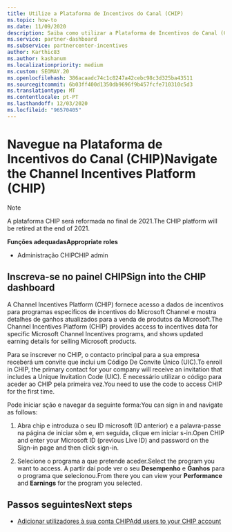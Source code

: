 ```yaml
---
title: Utilize a Plataforma de Incentivos do Canal (CHIP)
ms.topic: how-to
ms.date: 11/09/2020
description: Saiba como utilizar a Plataforma de Incentivos do Canal (CHIP) para os seus incentivos funcionarem. Note que esta plataforma será reformada no final de 2021.
ms.service: partner-dashboard
ms.subservice: partnercenter-incentives
author: Karthic83
ms.author: kashanum
ms.localizationpriority: medium
ms.custom: SEOMAY.20
ms.openlocfilehash: 386acaadc74c1c8247a42cebc98c3d325ba43511
ms.sourcegitcommit: 6b03ff400d1350db9696f9b457fcfe710310c5d3
ms.translationtype: MT
ms.contentlocale: pt-PT
ms.lasthandoff: 12/03/2020
ms.locfileid: "96570405"
---
```

# <a name="navigate-the-channel-incentives-platform-chip"></a><span data-ttu-id="c8d8b-104">Navegue na Plataforma de Incentivos do Canal (CHIP)</span><span class="sxs-lookup"><span data-stu-id="c8d8b-104">Navigate the Channel Incentives Platform (CHIP)</span></span>

>[!NOTE]
><span data-ttu-id="c8d8b-105">A plataforma CHIP será reformada no final de 2021.</span><span class="sxs-lookup"><span data-stu-id="c8d8b-105">The CHIP platform will be retired at the end of 2021.</span></span>

<span data-ttu-id="c8d8b-106">**Funções adequadas**</span><span class="sxs-lookup"><span data-stu-id="c8d8b-106">**Appropriate roles**</span></span>

- <span data-ttu-id="c8d8b-107">Administração CHIP</span><span class="sxs-lookup"><span data-stu-id="c8d8b-107">CHIP admin</span></span>

## <a name="sign-into-the-chip-dashboard"></a><span data-ttu-id="c8d8b-108">Inscreva-se no painel CHIP</span><span class="sxs-lookup"><span data-stu-id="c8d8b-108">Sign into the CHIP dashboard</span></span>

<span data-ttu-id="c8d8b-109">A Channel Incentives Platform (CHIP) fornece acesso a dados de incentivos para programas específicos de incentivos do Microsoft Channel e mostra detalhes de ganhos atualizados para a venda de produtos da Microsoft.</span><span class="sxs-lookup"><span data-stu-id="c8d8b-109">The Channel Incentives Platform (CHIP) provides access to incentives data for specific Microsoft Channel Incentives programs, and shows updated earning details for selling Microsoft products.</span></span>

<span data-ttu-id="c8d8b-110">Para se inscrever no CHIP, o contacto principal para a sua empresa receberá um convite que inclui um Código De Convite Único (UIC).</span><span class="sxs-lookup"><span data-stu-id="c8d8b-110">To enroll in CHIP, the primary contact for your company will receive an invitation that includes a Unique Invitation Code (UIC).</span></span> <span data-ttu-id="c8d8b-111">É necessário utilizar o código para aceder ao CHIP pela primeira vez.</span><span class="sxs-lookup"><span data-stu-id="c8d8b-111">You need to use the code to access CHIP for the first time.</span></span>


<span data-ttu-id="c8d8b-112">Pode iniciar sção e navegar da seguinte forma:</span><span class="sxs-lookup"><span data-stu-id="c8d8b-112">You can sign in and navigate as follows:</span></span>

1. <span data-ttu-id="c8d8b-113">Abra chip e introduza o seu ID microsoft (ID anterior) e a palavra-passe na página de iniciar sôm e, em seguida, clique em iniciar s-in.</span><span class="sxs-lookup"><span data-stu-id="c8d8b-113">Open CHIP and enter your Microsoft ID (previous Live ID) and password on the Sign-in page and then click sign-in.</span></span>
 
1. <span data-ttu-id="c8d8b-114">Selecione o programa a que pretende aceder.</span><span class="sxs-lookup"><span data-stu-id="c8d8b-114">Select the program you want to access.</span></span>
<span data-ttu-id="c8d8b-115">A partir daí pode ver o seu **Desempenho** e **Ganhos** para o programa que selecionou.</span><span class="sxs-lookup"><span data-stu-id="c8d8b-115">From there you can view your **Performance** and **Earnings** for the program you selected.</span></span> 

## <a name="next-steps"></a><span data-ttu-id="c8d8b-116">Passos seguintes</span><span class="sxs-lookup"><span data-stu-id="c8d8b-116">Next steps</span></span>

- [<span data-ttu-id="c8d8b-117">Adicionar utilizadores à sua conta CHIP</span><span class="sxs-lookup"><span data-stu-id="c8d8b-117">Add users to your CHIP account</span></span>](chip-users.md)